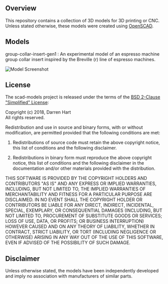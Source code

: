 ## Overview
This repository contains a collection of 3D models for 3D printing or CNC.
Unless stated otherwise, these models were created using
[OpenSCAD](http://www.openscad.org).

## Models
group-collar-insert-gen1
: An experimental model of an espresso machine group collar insert inspired by
the Breville (r) line of espresso machines.

![Model Screenshot](https://raw.githubusercontent.com/dvhart/scad-models/master/docs/assets/images/group-collar-insert-gen1.png "Initial screenshot of the early model")

## License
The scad-models project is released under the terms of the
[BSD 2-Clause "Simplified" License](http://www.opensource.org/licenses/BSD-2-Clause):

Copyright (c) 2018, Darren Hart<br/>
All rights reserved.

Redistribution and use in source and binary forms, with or without modification,
are permitted provided that the following conditions are met:

1. Redistributions of source code must retain the above copyright notice, this
   list of conditions and the following disclaimer.

2. Redistributions in binary form must reproduce the above copyright notice,
   this list of conditions and the following disclaimer in the documentation
   and/or other materials provided with the distribution.

THIS SOFTWARE IS PROVIDED BY THE COPYRIGHT HOLDERS AND CONTRIBUTORS "AS IS" AND
ANY EXPRESS OR IMPLIED WARRANTIES, INCLUDING, BUT NOT LIMITED TO, THE IMPLIED
WARRANTIES OF MERCHANTABILITY AND FITNESS FOR A PARTICULAR PURPOSE ARE
DISCLAIMED. IN NO EVENT SHALL THE COPYRIGHT HOLDER OR CONTRIBUTORS BE LIABLE FOR
ANY DIRECT, INDIRECT, INCIDENTAL, SPECIAL, EXEMPLARY, OR CONSEQUENTIAL DAMAGES
(INCLUDING, BUT NOT LIMITED TO, PROCUREMENT OF SUBSTITUTE GOODS OR SERVICES;
LOSS OF USE, DATA, OR PROFITS; OR BUSINESS INTERRUPTION) HOWEVER CAUSED AND ON
ANY THEORY OF LIABILITY, WHETHER IN CONTRACT, STRICT LIABILITY, OR TORT
(INCLUDING NEGLIGENCE OR OTHERWISE) ARISING IN ANY WAY OUT OF THE USE OF THIS
SOFTWARE, EVEN IF ADVISED OF THE POSSIBILITY OF SUCH DAMAGE.

## Disclaimer
Unless otherwise stated, the models have been independently developed and imply
no association with manufacturers of similar parts.
